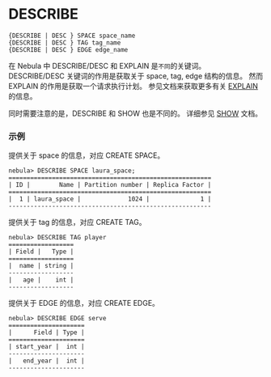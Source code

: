 # DESCRIBE

```
{DESCRIBE | DESC } SPACE space_name
{DESCRIBE | DESC } TAG tag_name
{DESCRIBE | DESC } EDGE edge_name
```

在 Nebula 中 DESCRIBE/DESC 和 EXPLAIN 是`不同`的关键词。 DESCRIBE/DESC 关键词的作用是获取关于 space, tag, edge 结构的信息。 然而 EXPLAIN 的作用是获取一个请求执行计划。 参见文档来获取更多有关 [EXPLAIN]() 的信息。

同时需要注意的是，DESCRIBE 和 SHOW 也是不同的。 详细参见 [SHOW]() 文档。

### 示例

提供关于 space 的信息，对应 CREATE SPACE。

```
nebula> DESCRIBE SPACE laura_space;
========================================================
| ID |        Name | Partition number | Replica Factor |
========================================================
|  1 | laura_space |             1024 |              1 |
--------------------------------------------------------  
```

提供关于 tag 的信息，对应 CREATE TAG。

```
nebula> DESCRIBE TAG player
==================
| Field |   Type |
==================
|  name | string |
------------------
|   age |    int |
------------------  
```

提供关于 EDGE 的信息，对应 CREATE EDGE。

```
nebula> DESCRIBE EDGE serve
=====================
|      Field | Type |
=====================
| start_year |  int |
---------------------
|   end_year |  int |
---------------------
```
